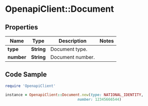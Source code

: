 # OpenapiClient::Document

## Properties

Name | Type | Description | Notes
------------ | ------------- | ------------- | -------------
**type** | **String** | Document type. | 
**number** | **String** | Document number. | 

## Code Sample

```ruby
require 'OpenapiClient'

instance = OpenapiClient::Document.new(type: NATIONAL_IDENTITY,
                                 number: 12345666544)
```


